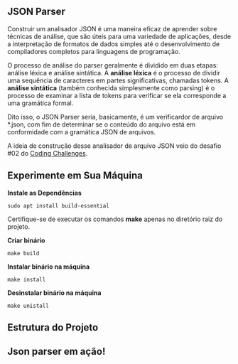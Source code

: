 ﻿## JSON Parser
Construir um analisador JSON é uma maneira eficaz de aprender sobre técnicas de análise, que são úteis para uma variedade de aplicações, desde a interpretação de formatos de dados simples até o desenvolvimento de compiladores completos para linguagens de programação.

O processo de análise do parser geralmente é dividido em duas etapas: análise léxica e análise sintática. A **análise léxica** é o processo de dividir uma sequência de caracteres em partes significativas, chamadas tokens. A **análise sintática** (também conhecida simplesmente como parsing) é o processo de examinar a lista de tokens para verificar se ela corresponde a uma gramática formal.

Dito isso, o JSON Parser seria, basicamente, é um verificardor de arquivo *.json, com fim de determinar se o conteúdo do arquivo está em conformidade com a gramática JSON de arquivos.

A ideia de construção desse analisador de arquivo JSON veio do desafio #02 do [Coding Challenges](https://codingchallenges.fyi/challenges/challenge-json-parser).

## Experimente em Sua Máquina
**Instale as Dependências**

    sudo apt install build-essential

Certifique-se de executar os comandos **make** apenas no diretório raiz do projeto.

 **Criar binário** 

    make build

**Instalar binário na máquina**

    make install

**Desinstalar binário na máquina**

    make unistall

## Estrutura do Projeto

## Json parser em ação!


